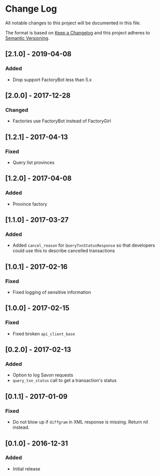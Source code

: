 # Change Log
All notable changes to this project will be documented in this file.

The format is based on [Keep a Changelog](http://keepachangelog.com/)
and this project adheres to [Semantic Versioning](http://semver.org/).

## [2.1.0] - 2019-04-08
### Added
- Drop support FactoryBot less than 5.x

## [2.0.0] - 2017-12-28
### Changed
- Factories use FactoryBot instead of FactoryGirl

## [1.2.1] - 2017-04-13
### Fixed
- Query list provinces

## [1.2.0] - 2017-04-08
### Added
- Province factory

## [1.1.0] - 2017-03-27
### Added
- Added `cancel_reason` for `QueryTxnStatusResponse` so that developers could use this to describe cancelled transactions

## [1.0.1] - 2017-02-16
### Fixed
- Fixed logging of sensitive information

## [1.0.0] - 2017-02-15
### Fixed
- Fixed broken `api_client_base`

## [0.2.0] - 2017-02-13
### Added
- Option to log Savon requests
- `query_txn_status` call to get a transaction's status

## [0.1.1] - 2017-01-09
### Fixed
- Do not blow up if `diffgram` in XML response is missing. Return nil instead.

## [0.1.0] - 2016-12-31
### Added
- Initial release
